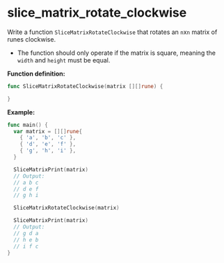 # slice_matrix_rotate_clockwise


Write a function `SliceMatrixRotateClockwise` that rotates an `n`x`n` matrix of runes clockwise.

- The function should only operate if the matrix is square, meaning the `width` and `height` must be equal.

**Function definition:**

```go
func SliceMatrixRotateClockwise(matrix [][]rune) {

}
```

**Example:**

```go
func main() {
  var matrix = [][]rune{
    { 'a', 'b', 'c' },
    { 'd', 'e', 'f' },
    { 'g', 'h', 'i' },
  }

  SliceMatrixPrint(matrix)
  // Output:
  // a b c
  // d e f
  // g h i

  SliceMatrixRotateClockwise(matrix)

  SliceMatrixPrint(matrix)
  // Output:
  // g d a
  // h e b
  // i f c
}
```

